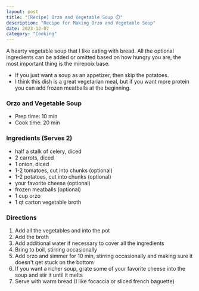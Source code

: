 ```yaml
---
layout: post
title: "[Recipe] Orzo and Vegetable Soup ⏱️"
description: "Recipe for Making Orzo and Vegetable Soup"
date: 2023-12-07
category: "Cooking"
---
```


A hearty vegetable soup that I like eating with bread. All the optional ingredients can be added or omitted based on how hungry you are, the most important thing is the mirepoix base. 
- If you just want a soup as an appetizer, then skip the potatoes. 
- I think this dish is a great vegetarian meal, but if you want more protein you can add frozen meatballs at the beginning.

<!-- more -->

### Orzo and Vegetable Soup
- Prep time: 10 min
- Cook time: 20 min

### Ingredients (Serves 2)
- half a stalk of celery, diced
- 2 carrots, diced
- 1 onion, diced
- 1-2 tomatoes, cut into chunks (optional)
- 1-2 potatoes, cut into chunks (optional)
- your favorite cheese (optional)
- frozen meatballs (optional)
- 1 cup orzo
- 1 qt carton vegetable broth

### Directions
1. Add all the vegetables and into the pot
2. Add the broth
3. Add additional water if necessary to cover all the ingredients
4. Bring to boil, stirring occasionally
5. Add orzo and simmer for 10 min, stirring occasionally and making sure it doesn't get stuck on the bottom
6. If you want a richer soup, grate some of your favorite cheese into the soup and stir it until it melts
7. Serve with warm bread (I like focaccia or sliced french baguette)
